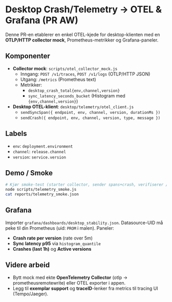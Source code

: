# Desktop Crash/Telemetry → OTEL & Grafana (PR AW)

Denne PR-en etablerer en enkel OTEL-kjede for desktop-klienten med en **OTLP/HTTP collector mock**, Prometheus-metrikker og Grafana-paneler.

## Komponenter
- **Collector mock**: `scripts/otel_collector_mock.js`
  - Inngang: `POST /v1/traces`, `POST /v1/logs` (OTLP/HTTP JSON)
  - Utgang: `/metrics` (Prometheus text)
  - Metrikker:
    - `desktop_crash_total{env,channel,version}`
    - `sync_latency_seconds_bucket` (Histogram med `{env,channel,version}`)
- **Desktop OTEL-klient**: `desktop/telemetry/otel_client.js`
  - `sendSyncSpan({ endpoint, env, channel, version, durationMs })`
  - `sendCrash({ endpoint, env, channel, version, type, message })`

## Labels
- `env`: `deployment.environment`
- `channel`: `release.channel`
- `version`: `service.version`

## Demo / Smoke
```bash
# Kjør smoke-test (starter collector, sender spans+crash, verifiserer /metrics)
node scripts/telemetry_smoke.js
cat reports/telemetry_smoke.json
```

## Grafana
Importer `grafana/dashboards/desktop_stability.json`. Datasource-UID må peke til din Prometheus (uid: `PROM` i malen).
Paneler:
- **Crash rate per version** (rate over 5m)
- **Sync latency p95** via `histogram_quantile`
- **Crashes (last 1h)** og **Active versions**

## Videre arbeid
- Bytt mock med ekte **OpenTelemetry Collector** (otlp → prometheusremotewrite) eller OTEL exporter i appen.
- Legg til **exemplar support** og **traceID**-lenker fra metrics til tracing UI (Tempo/Jaeger).
